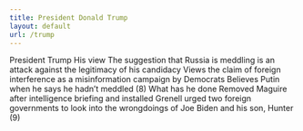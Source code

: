 ```yaml
---
title: President Donald Trump
layout: default
url: /trump
---
```

President Trump
His view
The suggestion that Russia is meddling is an attack against the legitimacy of his candidacy
Views the claim of foreign interference as a misinformation campaign by Democrats
Believes Putin when he says he hadn’t meddled (8)
What has he done
Removed Maguire after intelligence briefing and installed Grenell
urged two foreign governments to look into the wrongdoings of Joe Biden and his son, Hunter (9)